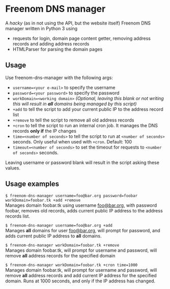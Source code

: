 # Freenom DNS manager
A _hacky_ (as in not using the API, but the website itself) Freenom DNS manager written in Python 3 using
* requests for login, domain page content getter, removing address records and adding address records
* HTMLParser for parsing the domain pages

## Usage
Use freenom-dns-manager with the following args:
* `username=<your e-mail>` to specify the username
* `password=<your password>` to specify the password
* `workDomain=<working domain>` _(Optional, leaving this blank or not writing this will result in **all** domains being managed by this script)_
* `+add` to tell the script to add your current public IP to the address record list
* `+remove` to tell the script to remove all old address records
* `+cron` to tell the script to run an internal cron job. It manages the DNS records **only if** the IP changes
* `time=<number of seconds>` to tell the script to run at `<number of seconds>` seconds. Only useful when used with `+cron`. Default: 100
* `timeout=<number of seconds>` to set the timeout for requests to `<number of seconds>` seconds.

Leaving username or password blank will result in the script asking these values.

## Usage examples
`$ freenom-dns-manager username=foo@bar.org password=foobar workDomain=foobar.tk +add +remove`<br>
Manages domain foobar.tk using username foo@bar.org, with password foobar, removes old records, adds current public IP address to the address records list.

`$ freenom-dns-manager username=foo@bar.org +add`<br>
Manages **all** domains for user foo@bar.org, will prompt for password, and adds current public IP address to **all** domains.

`$ freenom-dns-manager workDomain=foobar.tk +remove`<br>
Manages domain foobar.tk, will prompt for username and password, will remove **all** address records for the specified domain

`$ freenom-dns-manager workDomain=foobar.tk +cron time=1000`<br>
Manages domain foobar.tk, will prompt for username and password, will remove **all** address records and add current IP address for the specified domain. Runs at 1000 seconds, and only if the IP address has changed.
